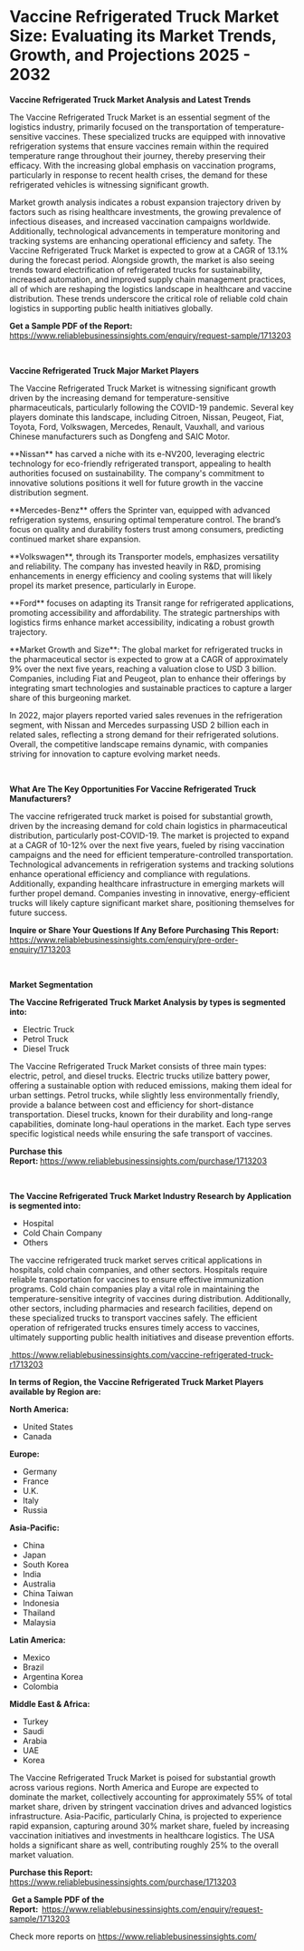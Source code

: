 <p><h1>Vaccine Refrigerated Truck Market Size: Evaluating its Market Trends, Growth, and Projections 2025 - 2032</h1></p><p><strong>Vaccine Refrigerated Truck Market Analysis and Latest Trends</strong></p>
<p><p>The Vaccine Refrigerated Truck Market is an essential segment of the logistics industry, primarily focused on the transportation of temperature-sensitive vaccines. These specialized trucks are equipped with innovative refrigeration systems that ensure vaccines remain within the required temperature range throughout their journey, thereby preserving their efficacy. With the increasing global emphasis on vaccination programs, particularly in response to recent health crises, the demand for these refrigerated vehicles is witnessing significant growth.</p><p>Market growth analysis indicates a robust expansion trajectory driven by factors such as rising healthcare investments, the growing prevalence of infectious diseases, and increased vaccination campaigns worldwide. Additionally, technological advancements in temperature monitoring and tracking systems are enhancing operational efficiency and safety. The Vaccine Refrigerated Truck Market is expected to grow at a CAGR of 13.1% during the forecast period. Alongside growth, the market is also seeing trends toward electrification of refrigerated trucks for sustainability, increased automation, and improved supply chain management practices, all of which are reshaping the logistics landscape in healthcare and vaccine distribution. These trends underscore the critical role of reliable cold chain logistics in supporting public health initiatives globally.</p></p>
<p><strong>Get a Sample PDF of the Report:&nbsp;</strong> <a href="https://www.reliablebusinessinsights.com/enquiry/request-sample/1713203?utm_campaign=2716&utm_medium=2&utm_source=Github&utm_content=ia&utm_term=28032025&utm_id=vaccine-refrigerated-truck">https://www.reliablebusinessinsights.com/enquiry/request-sample/1713203</a></p>
<p>&nbsp;</p>
<p><strong>Vaccine Refrigerated Truck Major Market Players</strong></p>
<p><p>The Vaccine Refrigerated Truck Market is witnessing significant growth driven by the increasing demand for temperature-sensitive pharmaceuticals, particularly following the COVID-19 pandemic. Several key players dominate this landscape, including Citroen, Nissan, Peugeot, Fiat, Toyota, Ford, Volkswagen, Mercedes, Renault, Vauxhall, and various Chinese manufacturers such as Dongfeng and SAIC Motor.</p><p>**Nissan** has carved a niche with its e-NV200, leveraging electric technology for eco-friendly refrigerated transport, appealing to health authorities focused on sustainability. The company's commitment to innovative solutions positions it well for future growth in the vaccine distribution segment.</p><p>**Mercedes-Benz** offers the Sprinter van, equipped with advanced refrigeration systems, ensuring optimal temperature control. The brand’s focus on quality and durability fosters trust among consumers, predicting continued market share expansion.</p><p>**Volkswagen**, through its Transporter models, emphasizes versatility and reliability. The company has invested heavily in R&D, promising enhancements in energy efficiency and cooling systems that will likely propel its market presence, particularly in Europe.</p><p>**Ford** focuses on adapting its Transit range for refrigerated applications, promoting accessibility and affordability. The strategic partnerships with logistics firms enhance market accessibility, indicating a robust growth trajectory.</p><p>**Market Growth and Size**: The global market for refrigerated trucks in the pharmaceutical sector is expected to grow at a CAGR of approximately 9% over the next five years, reaching a valuation close to USD 3 billion. Companies, including Fiat and Peugeot, plan to enhance their offerings by integrating smart technologies and sustainable practices to capture a larger share of this burgeoning market.</p><p>In 2022, major players reported varied sales revenues in the refrigeration segment, with Nissan and Mercedes surpassing USD 2 billion each in related sales, reflecting a strong demand for their refrigerated solutions. Overall, the competitive landscape remains dynamic, with companies striving for innovation to capture evolving market needs.</p></p>
<p>&nbsp;</p>
<p><strong>What Are The Key Opportunities For Vaccine Refrigerated Truck Manufacturers?</strong></p>
<p><p>The vaccine refrigerated truck market is poised for substantial growth, driven by the increasing demand for cold chain logistics in pharmaceutical distribution, particularly post-COVID-19. The market is projected to expand at a CAGR of 10-12% over the next five years, fueled by rising vaccination campaigns and the need for efficient temperature-controlled transportation. Technological advancements in refrigeration systems and tracking solutions enhance operational efficiency and compliance with regulations. Additionally, expanding healthcare infrastructure in emerging markets will further propel demand. Companies investing in innovative, energy-efficient trucks will likely capture significant market share, positioning themselves for future success.</p></p>
<p><strong>Inquire or Share Your Questions If Any Before Purchasing This Report:</strong> <a href="https://www.reliablebusinessinsights.com/enquiry/pre-order-enquiry/1713203?utm_campaign=2716&utm_medium=2&utm_source=Github&utm_content=ia&utm_term=28032025&utm_id=vaccine-refrigerated-truck">https://www.reliablebusinessinsights.com/enquiry/pre-order-enquiry/1713203</a></p>
<p>&nbsp;</p>
<p><strong>Market Segmentation</strong></p>
<p><strong>The Vaccine Refrigerated Truck Market Analysis by types is segmented into:</strong></p>
<p><ul><li>Electric Truck</li><li>Petrol Truck</li><li>Diesel Truck</li></ul></p>
<p><p>The Vaccine Refrigerated Truck Market consists of three main types: electric, petrol, and diesel trucks. Electric trucks utilize battery power, offering a sustainable option with reduced emissions, making them ideal for urban settings. Petrol trucks, while slightly less environmentally friendly, provide a balance between cost and efficiency for short-distance transportation. Diesel trucks, known for their durability and long-range capabilities, dominate long-haul operations in the market. Each type serves specific logistical needs while ensuring the safe transport of vaccines.</p></p>
<p><strong>Purchase this Report:&nbsp;</strong><a href="https://www.reliablebusinessinsights.com/purchase/1713203?utm_campaign=2716&utm_medium=2&utm_source=Github&utm_content=ia&utm_term=28032025&utm_id=vaccine-refrigerated-truck">https://www.reliablebusinessinsights.com/purchase/1713203</a></p>
<p>&nbsp;</p>
<p><strong>The Vaccine Refrigerated Truck Market Industry Research by Application is segmented into:</strong></p>
<p><ul><li>Hospital</li><li>Cold Chain Company</li><li>Others</li></ul></p>
<p><p>The vaccine refrigerated truck market serves critical applications in hospitals, cold chain companies, and other sectors. Hospitals require reliable transportation for vaccines to ensure effective immunization programs. Cold chain companies play a vital role in maintaining the temperature-sensitive integrity of vaccines during distribution. Additionally, other sectors, including pharmacies and research facilities, depend on these specialized trucks to transport vaccines safely. The efficient operation of refrigerated trucks ensures timely access to vaccines, ultimately supporting public health initiatives and disease prevention efforts.</p></p>
<p><a href="https://www.reliablebusinessinsights.com/vaccine-refrigerated-truck-r1713203?utm_campaign=2716&utm_medium=2&utm_source=Github&utm_content=ia&utm_term=28032025&utm_id=vaccine-refrigerated-truck">&nbsp;https://www.reliablebusinessinsights.com/vaccine-refrigerated-truck-r1713203</a></p>
<p><strong>In terms of Region, the Vaccine Refrigerated Truck Market Players available by Region are:</strong></p>
<p>
    <p> <strong> North America: </strong>
        <ul>
            <li>United States</li>
            <li>Canada</li>
        </ul>
        </p> 
    <p> <strong> Europe: </strong>
        <ul>
            <li>Germany</li>
            <li>France</li>
            <li>U.K.</li>
            <li>Italy</li>
            <li>Russia</li>
        </ul>
        </p> 
    <p> <strong> Asia-Pacific: </strong>
        <ul>
            <li>China</li>
            <li>Japan</li>
            <li>South Korea</li>
            <li>India</li>
            <li>Australia</li>
            <li>China Taiwan</li>
            <li>Indonesia</li>
            <li>Thailand</li>
            <li>Malaysia</li>
        </ul>
        </p> 
    <p> <strong> Latin America: </strong>
        <ul>
            <li>Mexico</li>
            <li>Brazil</li>
            <li>Argentina Korea</li>
            <li>Colombia</li>
        </ul>
        </p> 
    <p> <strong> Middle East & Africa: </strong>
        <ul>
            <li>Turkey</li>
            <li>Saudi</li>
            <li>Arabia</li>
            <li>UAE</li>
            <li>Korea</li>
        </ul>
    </p>
    </p>
<p><p>The Vaccine Refrigerated Truck Market is poised for substantial growth across various regions. North America and Europe are expected to dominate the market, collectively accounting for approximately 55% of total market share, driven by stringent vaccination drives and advanced logistics infrastructure. Asia-Pacific, particularly China, is projected to experience rapid expansion, capturing around 30% market share, fueled by increasing vaccination initiatives and investments in healthcare logistics. The USA holds a significant share as well, contributing roughly 25% to the overall market valuation.</p></p>
<p><strong>Purchase this Report: </strong><a href="https://www.reliablebusinessinsights.com/purchase/1713203?utm_campaign=2716&utm_medium=2&utm_source=Github&utm_content=ia&utm_term=28032025&utm_id=vaccine-refrigerated-truck">https://www.reliablebusinessinsights.com/purchase/1713203</a></p>
<p>&nbsp;<strong>Get a Sample PDF of the Report:&nbsp;&nbsp;</strong><a href="https://www.reliablebusinessinsights.com/enquiry/request-sample/1713203?utm_campaign=2716&utm_medium=2&utm_source=Github&utm_content=ia&utm_term=28032025&utm_id=vaccine-refrigerated-truck">https://www.reliablebusinessinsights.com/enquiry/request-sample/1713203</a></p>
<p><strong></strong></p>
<p>Check more reports on <a href="https://www.reliablebusinessinsights.com/?utm_campaign=2716&utm_medium=2&utm_source=Github&utm_content=ia&utm_term=28032025&utm_id=vaccine-refrigerated-truck">https://www.reliablebusinessinsights.com/</a></p>